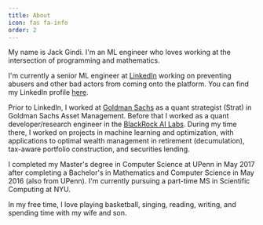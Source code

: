 ```yaml
---
title: About
icon: fas fa-info
order: 2
---
```


My name is Jack Gindi. I'm an ML engineer who loves working at the intersection
of programming and mathematics.

I'm currently a senior ML engineer at [LinkedIn](https://www.linkedin.com) working
on preventing abusers and other bad actors from coming onto the platform. You can
find my LinkedIn profile [here](https://www.linkedin.com/in/jackegindi/).

Prior to LinkedIn, I worked at [Goldman Sachs](https://www.goldmansachs.com) as a quant
strategist (Strat) in Goldman Sachs Asset Management. Before that I worked as a
quant developer/research engineer in the [BlackRock AI Labs](https://www.blackrock.com/corporate/ai#open-source).
During my time there, I worked on projects in machine learning and optimization, with
applications to optimal wealth management in retirement (decumulation), tax-aware
portfolio construction, and securities lending.

I completed my Master's degree in Computer Science at UPenn in May 2017 after
completing a Bachelor's in Mathematics and Computer Science in May 2016 (also from
UPenn). I'm currently pursuing a part-time MS in Scientific Computing at NYU.

In my free time, I love playing basketball, singing, reading, writing, and spending
time with my wife and son.

